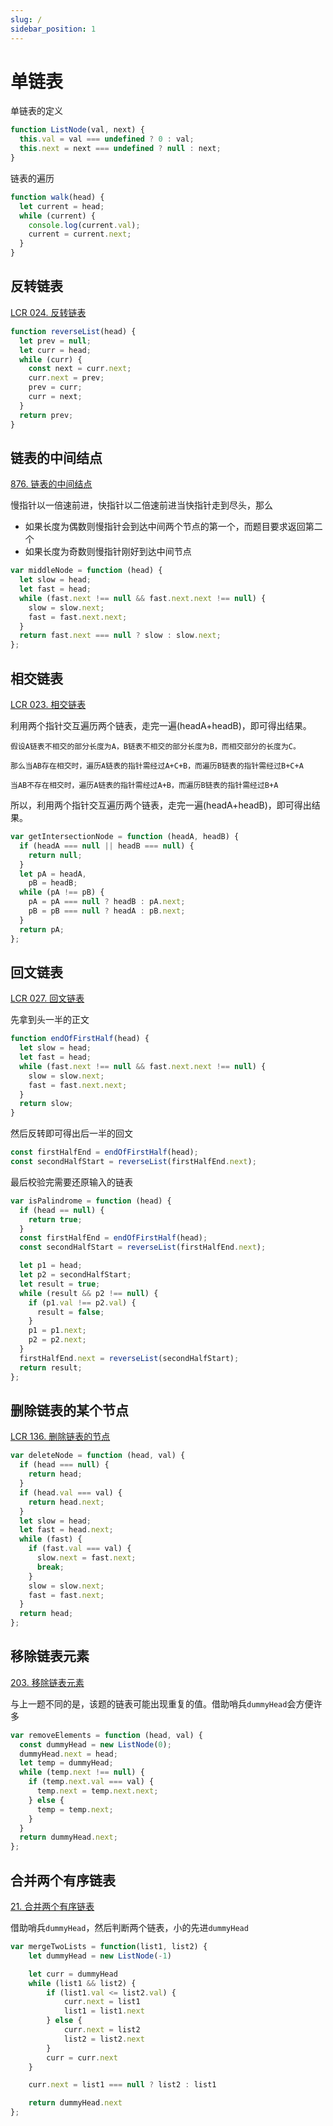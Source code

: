 ```yaml
---
slug: /
sidebar_position: 1
---
```


# 单链表

单链表的定义

```javascript
function ListNode(val, next) {
  this.val = val === undefined ? 0 : val;
  this.next = next === undefined ? null : next;
}
```

链表的遍历

```javascript
function walk(head) {
  let current = head;
  while (current) {
    console.log(current.val);
    current = current.next;
  }
}
```

## 反转链表

[LCR 024. 反转链表](https://leetcode.cn/problems/UHnkqh/description/)

```javascript
function reverseList(head) {
  let prev = null;
  let curr = head;
  while (curr) {
    const next = curr.next;
    curr.next = prev;
    prev = curr;
    curr = next;
  }
  return prev;
}
```

## 链表的中间结点

[876. 链表的中间结点](https://leetcode.cn/problems/middle-of-the-linked-list/description/)

慢指针以一倍速前进，快指针以二倍速前进当快指针走到尽头，那么

- 如果长度为偶数则慢指针会到达中间两个节点的第一个，而题目要求返回第二个
- 如果长度为奇数则慢指针刚好到达中间节点

```javascript
var middleNode = function (head) {
  let slow = head;
  let fast = head;
  while (fast.next !== null && fast.next.next !== null) {
    slow = slow.next;
    fast = fast.next.next;
  }
  return fast.next === null ? slow : slow.next;
};
```

## 相交链表

[LCR 023. 相交链表](https://leetcode.cn/problems/3u1WK4/description/)

利用两个指针交互遍历两个链表，走完一遍(headA+headB)，即可得出结果。

```
假设A链表不相交的部分长度为A，B链表不相交的部分长度为B，而相交部分的长度为C。

那么当AB存在相交时，遍历A链表的指针需经过A+C+B，而遍历B链表的指针需经过B+C+A

当AB不存在相交时，遍历A链表的指针需经过A+B，而遍历B链表的指针需经过B+A
```

所以，利用两个指针交互遍历两个链表，走完一遍(headA+headB)，即可得出结果。

```javascript
var getIntersectionNode = function (headA, headB) {
  if (headA === null || headB === null) {
    return null;
  }
  let pA = headA,
    pB = headB;
  while (pA !== pB) {
    pA = pA === null ? headB : pA.next;
    pB = pB === null ? headA : pB.next;
  }
  return pA;
};
```

## 回文链表

[LCR 027. 回文链表](https://leetcode.cn/problems/aMhZSa/description/)

先拿到头一半的正文

```javascript
function endOfFirstHalf(head) {
  let slow = head;
  let fast = head;
  while (fast.next !== null && fast.next.next !== null) {
    slow = slow.next;
    fast = fast.next.next;
  }
  return slow;
}
```

然后反转即可得出后一半的回文

```javascript
const firstHalfEnd = endOfFirstHalf(head);
const secondHalfStart = reverseList(firstHalfEnd.next);
```

最后校验完需要还原输入的链表

```javascript
var isPalindrome = function (head) {
  if (head == null) {
    return true;
  }
  const firstHalfEnd = endOfFirstHalf(head);
  const secondHalfStart = reverseList(firstHalfEnd.next);

  let p1 = head;
  let p2 = secondHalfStart;
  let result = true;
  while (result && p2 !== null) {
    if (p1.val !== p2.val) {
      result = false;
    }
    p1 = p1.next;
    p2 = p2.next;
  }
  firstHalfEnd.next = reverseList(secondHalfStart);
  return result;
};
```

## 删除链表的某个节点

[LCR 136. 删除链表的节点](https://leetcode.cn/problems/shan-chu-lian-biao-de-jie-dian-lcof/description/)

```javascript
var deleteNode = function (head, val) {
  if (head === null) {
    return head;
  }
  if (head.val === val) {
    return head.next;
  }
  let slow = head;
  let fast = head.next;
  while (fast) {
    if (fast.val === val) {
      slow.next = fast.next;
      break;
    }
    slow = slow.next;
    fast = fast.next;
  }
  return head;
};
```

## 移除链表元素

[203. 移除链表元素](https://leetcode.cn/problems/remove-linked-list-elements/description/)

与上一题不同的是，该题的链表可能出现重复的值。借助哨兵`dummyHead`会方便许多

```javascript
var removeElements = function (head, val) {
  const dummyHead = new ListNode(0);
  dummyHead.next = head;
  let temp = dummyHead;
  while (temp.next !== null) {
    if (temp.next.val === val) {
      temp.next = temp.next.next;
    } else {
      temp = temp.next;
    }
  }
  return dummyHead.next;
};
```

## 合并两个有序链表

[21. 合并两个有序链表](https://leetcode.cn/problems/merge-two-sorted-lists/description/)

借助哨兵`dummyHead`，然后判断两个链表，小的先进`dummyHead`

```javascript
var mergeTwoLists = function(list1, list2) {
    let dummyHead = new ListNode(-1)

    let curr = dummyHead
    while (list1 && list2) {
        if (list1.val <= list2.val) {
            curr.next = list1
            list1 = list1.next
        } else {
            curr.next = list2
            list2 = list2.next
        }
        curr = curr.next
    }

    curr.next = list1 === null ? list2 : list1

    return dummyHead.next
};
```
